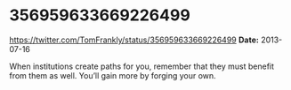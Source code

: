 # 356959633669226499
https://twitter.com/TomFrankly/status/356959633669226499
**Date:** 2013-07-16

When institutions create paths for you, remember that they must benefit from them as well. You’ll gain more by forging your own.
